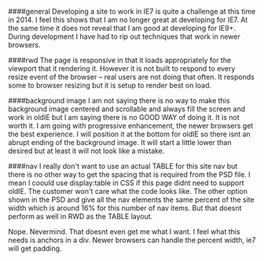 
####general
Developing a site to work in IE7 is quite a challenge at this time in 2014. I feel this shows that I am no longer great at developing for IE7. At the same time it does not reveal that I am good at developing for IE9+. During development I have had to rip out techniques that work in newer browsers.

####rwd
The page is responsive in that it loads appropriately for the viewport that it rendering it. However it is not built to respond to every resize event of the browser – real users are not doing that often. It responds some to browser resizing but it is setup to render best on load.

####background image
I am not saying there is no way to make this background image centered and scrollable and always fill the screen and work in oldIE but I am saying there is no GOOD WAY of doing it. It is not worth it. I am going with progressive enhancement, the newer browsers get the best experience. I will position it at the bottom for oldIE so there isnt an abrupt ending of the background image. It will start a little lower than desired but at least it will not look like a mistake.

####nav
I really don't want to use an actual TABLE for this site nav but there is no other way to get the spacing that is required from the PSD file. I mean I coould use display:table in CSS if this page didnt need to support oldIE. The customer won't care what the code looks like.
The other option shown in the PSD and give all the nav elements the same percent of the site width which is around 16% for this number of nav items. But that doesnt perform as well in RWD as the TABLE layout.

Nope. Nevermind. That doesnt even get me what I want. I feel what this needs is anchors in a div. Newer browsers can handle the percent width, ie7 will get padding.
